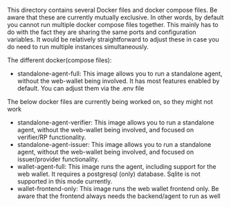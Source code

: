 This directory contains several Docker files and docker compose files. Be aware that these are currently mutually
exclusive. In other words, by default you cannot run multiple docker compose files together. This mainly has to do with
the fact they are sharing the same ports and configuration variables. It would be relatively straightforward to adjust
these in case you do need to run multiple instances simultaneously.

The different docker(compose files):
- standalone-agent-full: This image allows you to run a standalone agent, without the web-wallet being involved. It has most features enabled by default. You can adjust them via the .env file

The below docker files are currently being worked on, so they might not work
- standalone-agent-verifier: This image allows you to run a standalone agent, without the web-wallet being involved, and focused on verifier/RP functionality.
- standalone-agent-issuer: This image allows you to run a standalone agent, without the web-wallet being involved, and focused on issuer/provider functionality.
- wallet-agent-full: This image runs the agent, including support for the web wallet. It requires a postgresql (only) database. Sqlite is not supported in this mode currently.
- wallet-frontend-only: This image runs the web wallet frontend only. Be aware that the frontend always needs the backend/agent to run as well

